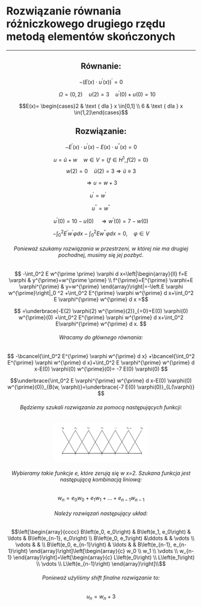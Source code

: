 
# Rozwiązanie równania różniczkowego drugiego rzędu metodą elementów skończonych
--------
<h2 align="center"> Równanie: </h2>


$$ -\left(E(x) \cdot u^{\prime}(x)\right)^{\prime}=0 $$

$$ \quad \quad \Omega=(0,2) \quad u(2)=3 \quad  u^{\prime}(0)+u(0)=10 $$

``` math
E(x)= \begin{cases}2 & \text { dla } x \in[0,1] \\ 6 & \text { dla } x \in(1,2]\end{cases}
```
<h2 align="center"> Rozwiązanie: </h2>

$$ -E^{\prime}(x) \cdot u^{\prime}(x)-E(x) \cdot u^{\prime \prime}(x)=0 $$

$$ u=\tilde{u}+w  \quad w \in V=\left\{f \in H^1, f(2)=0\right\}  $$

$$  w(2)=0 \quad \tilde{u}(2)=3 \Rightarrow \tilde{u} \equiv 3  $$

$$ \Rightarrow u=w+3  $$

$$ u^{\prime}=w^{\prime} \quad $$

$$ u^{\prime \prime}=w^{\prime \prime}  $$

$$ u^{\prime}(0)=10-u(0) \quad \Rightarrow  w^{\prime}(0)=7-w(0) $$

$$ -\int_0^2 E^{\prime} w^{\prime} \varphi d x-\int_0^2 E w^{\prime \prime} \varphi d x=0, \quad \varphi \in V $$

<h6 align="center"> Ponieważ szukamy rozwiązania w przestrzeni, w której nie ma drugiej pochodnej, musimy się jej pozbyć. </h6>

$$ -\int_0^2 E w^{\prime \prime} \varphi d x=\left|\begin{array}{ll}
f=E \varphi & y^{\prime}=w^{\prime \prime} \\
f^{\prime}=E^{\prime} \varphi+E \varphi^{\prime} & y=w^{\prime}
\end{array}\right|=-\left.E \varphi w^{\prime}\right|_0 ^2 +\int_0^2 E^{\prime} \varphi w^{\prime} d x+\int_0^2 E \varphi^{\prime} w^{\prime} d x =$$

$$ =\underbrace{-E(2) \varphi(2) w^{\prime}(2)}_{=0}+E(0) \varphi(0) w^{\prime}(0) +\int_0^2 E^{\prime} \varphi w^{\prime} d x+\int_0^2 E\varphi^{\prime} w^{\prime} d x. $$

<h6 align="center"> Wracamy do głównego równania: </h6>

$$ -\bcancel{\int_0^2 E^{\prime} \varphi w^{\prime} d x} +\bcancel{\int_0^2 E^{\prime} \varphi w^{\prime} d x}+\int_0^2 E \varphi^{\prime} w^{\prime} d x-E(0) \varphi(0) w^{\prime}(0)= -7 E(0) \varphi(0) $$

``` math
\underbrace{\int_0^2 E \varphi^{\prime} w^{\prime} d x-E(0) \varphi(0) w^{\prime}(0)}_{B(w, \varphi)}=\underbrace{-7 E(0) \varphi(0)}_{L(\varphi)} 
```
<h6 align="center"> Będziemy szukali rozwiązania za pomocą następujących funkcji: </h6>

<p align="center">
    <img src="eFunc.jpg" alt="e functions" width="50%">
</p>

<h6 align="center"> Wybieramy takie funkcje e, które zerują się w x=2. Szukana funkcja jest następującą kombinacją liniową:</h6>

$$ w_n=e_0 w_0+e_1 w_1+\ldots+e_{n-1} w_{n-1} $$

<h6 align="center"> Należy rozwiązań następujący układ: </h6>

```math
\left[\begin{array}{cccc}
B\left(e_0, e_0\right) & B\left(e_1, e_0\right) & \ldots & B\left(e_{n-1}, e_0\right) \\
B\left(e_0, e_1\right) &\ddots & & \vdots \\
\vdots & & \\
B\left(e_0, e_{n-1}\right) & \ldots & & B\left(e_{n-1}, e_{n-1}\right)
\end{array}\right]\left[\begin{array}{c}
w_0 \\
w_1 \\
\vdots \\
w_{n-1}
\end{array}\right]=\left[\begin{array}{c}
L\left(e_0\right) \\
L\left(e_1\right) \\
\vdots \\
L\left(e_{n-1}\right)
\end{array}\right]\\
```

<h6 align="center"> Ponieważ użyliśmy shift finalne rozwiązanie to:</h6>

$$ u_n=w_n+3 $$
